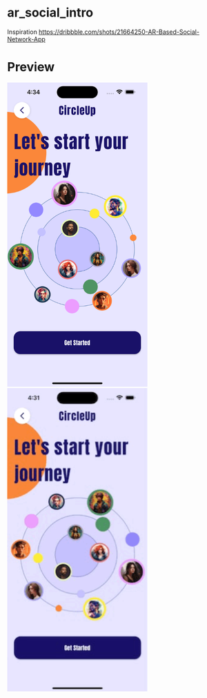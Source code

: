 # ar_social_intro

Inspiration https://dribbble.com/shots/21664250-AR-Based-Social-Network-App

# Preview
<img src="screenshot.png" width="325"/> 
<img src="screenshot.gif" width="325"/> 



